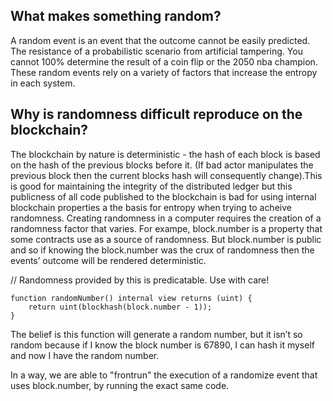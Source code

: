 ## What makes something random?

A random event is an event that the outcome cannot be easily predicted. The resistance of a probabilistic scenario from artificial tampering. You cannot 100% determine the result of a coin flip or the 2050 nba champion. These random events rely on a variety of factors that increase the entropy in each system.

## Why is randomness difficult reproduce on the blockchain?

The blockchain by nature is deterministic - the hash of each block is based on the hash of the previous blocks before it. (If bad actor manipulates the previous block then the current blocks hash will consequently change).This is good for maintaining the integrity of the distributed ledger but this publicness of all code published to the blockchain is bad for using internal blockchain properties a the basis for entropy when trying to acheive randomness. Creating randomness in a computer requires the creation of a randomness factor that varies. For exampe, block.number is a property that some contracts use as a source of randomness. But block.number is public and so if knowing the block.number was the crux of randomness then the events’ outcome will be rendered deterministic.

// Randomness provided by this is predicatable. Use with care!

```
function randomNumber() internal view returns (uint) {
    return uint(blockhash(block.number - 1));
}
```

The belief is this function will generate a random number, but it isn’t so random because if I know the block number is 67890, I can hash it myself and now I have the random number.

In a way, we are able to "frontrun" the execution of a randomize event that uses block.number, by running the exact same code.